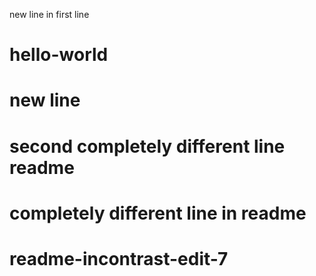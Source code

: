new line in first line
# hello-world
# new line
# second completely different line readme
# completely different line in readme
# readme-incontrast-edit-7
